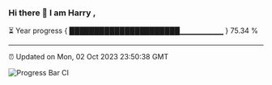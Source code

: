 ### Hi there 👋 I am Harry , 

⏳ Year progress { ██████████████████████▁▁▁▁▁▁▁▁ } 75.34 %

---

⏰ Updated on Mon, 02 Oct 2023 23:50:38 GMT

![Progress Bar CI](https://github.com/duykhang68/duykhang68/workflows/Progress%20Bar%20CI/badge.svg)
